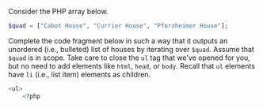 Consider the PHP array below.

```php
$quad = ["Cabot House", "Currier House", "Pforzheimer House"];
```

Complete the code fragment below in such a way that it outputs an unordered (i.e., bulleted) list of houses by iterating over `$quad`.  Assume that `$quad` is in scope. Take care to close the `ul` tag that we've opened for you, but no need to add elements like `html`, `head`, or `body`. Recall that `ul` elements have `li` (i.e., list item) elements as children.

```php
<ul>
	<?php
```
